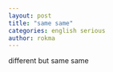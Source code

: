 ```yaml
---
layout: post
title: "same same"
categories: english serious
author: rokma
---
```


different but same same
